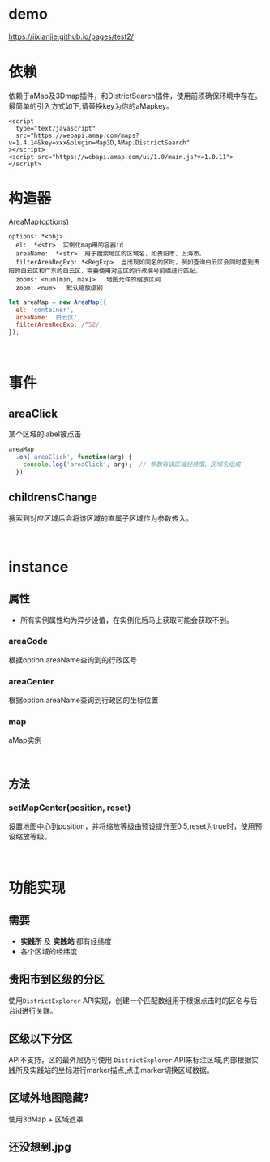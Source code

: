 # demo
<https://iixianjie.github.io/pages/test2/>

# 依赖
依赖于aMap及3Dmap插件，和DistrictSearch插件，使用前须确保环境中存在。最简单的引入方式如下,请替换key为你的aMapkey。
```
<script
  type="text/javascript"
  src="https://webapi.amap.com/maps?v=1.4.14&key=xxx&plugin=Map3D,AMap.DistrictSearch"
></script>
<script src="https://webapi.amap.com/ui/1.0/main.js?v=1.0.11"></script>
```
# 构造器
AreaMap(options)  
```
options: *<obj>  
  el:  *<str>  实例化map用的容器id  
  areaName:  *<str>  用于搜索地区的区域名，如贵阳市、上海市。  
  filterAreaRegExp: *<RegExp>  当出现如同名的区时，例如查询白云区会同时查到贵阳的白云区和广东的白云区，需要使用对应区的行政编号前缀进行匹配。  
  zooms: <num[min, max]>   地图允许的缩放区间  
  zoom: <num>   默认缩放级别
```

```js
let areaMap = new AreaMap({
  el: 'container',
  areaName: '白云区',
  filterAreaRegExp: /^52/,
});
```

<br>

# 事件
## areaClick
某个区域的label被点击

```js
areaMap
  .on('areaClick', function(arg) {
    console.log('areaClick', arg);  // 参数有该区域经纬度、区域名组成
  })
```

## childrensChange
搜索到对应区域后会将该区域的直属子区域作为参数传入。


<br>

# instance

## 属性
* 所有实例属性均为异步设值，在实例化后马上获取可能会获取不到。

### areaCode
根据option.areaName查询到的行政区号

### areaCenter
根据option.areaName查询到行政区的坐标位置

### map
aMap实例

<br>

## 方法

### setMapCenter(position, reset)
设置地图中心到position，并将缩放等级由预设提升至0.5,reset为true时，使用预设缩放等级。

<br>

# 功能实现

## 需要
* **实践所** 及 **实践站** 都有经纬度
* 各个区域的经纬度

## 贵阳市到区级的分区
使用`DistrictExplorer` API实现，创建一个匹配数组用于根据点击时的区名与后台id进行关联。

## 区级以下分区
API不支持，区的最外层仍可使用 `DistrictExplorer` API来标注区域,内部根据实践所及实践站的坐标进行marker描点,点击marker切换区域数据。

## 区域外地图隐藏?
使用3dMap + 区域遮罩

## 还没想到.jpg
